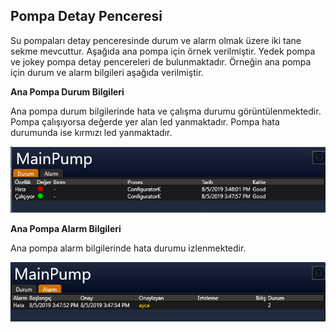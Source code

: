 ## **Pompa Detay Penceresi**
Su pompaları detay penceresinde durum ve alarm olmak üzere iki tane sekme mevcuttur. Aşağıda ana pompa için örnek verilmiştir. Yedek pompa ve jokey pompa detay pencereleri de bulunmaktadır.
Örneğin ana pompa için durum ve alarm bilgileri aşağıda verilmiştir.

**Ana Pompa Durum Bilgileri**

Ana pompa durum bilgilerinde hata ve çalışma durumu görüntülenmektedir. Pompa çalışıyorsa değerde yer alan led yanmaktadır. Pompa hata durumunda ise kırmızı led yanmaktadır.

![image.png](/.attachments/image-b35157f7-439a-43fa-86aa-5715607a541b.png)

**Ana Pompa Alarm Bilgileri**

Ana pompa alarm bilgilerinde hata durumu izlenmektedir.

![image.png](/.attachments/image-62f688ff-ef8d-4129-b63d-4f20a8d91d56.png)